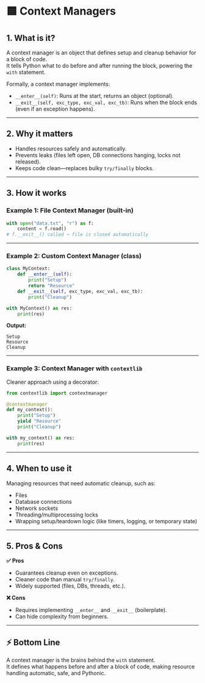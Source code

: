 # 🟦 Context Managers 

## 1. What is it?

A context manager is an object that defines setup and cleanup behavior for a block of code.  
It tells Python what to do before and after running the block, powering the `with` statement.

Formally, a context manager implements:

- `__enter__(self)`: Runs at the start, returns an object (optional).
- `__exit__(self, exc_type, exc_val, exc_tb)`: Runs when the block ends (even if an exception happens).

---

## 2. Why it matters

- Handles resources safely and automatically.
- Prevents leaks (files left open, DB connections hanging, locks not released).
- Keeps code clean—replaces bulky `try/finally` blocks.

---

## 3. How it works

### Example 1: File Context Manager (built‑in)

```python
with open("data.txt", "r") as f:
    content = f.read()
# f.__exit__() called → file is closed automatically
```

---

### Example 2: Custom Context Manager (class)

```python
class MyContext:
    def __enter__(self):
        print("Setup")
        return "Resource"
    def __exit__(self, exc_type, exc_val, exc_tb):
        print("Cleanup")

with MyContext() as res:
    print(res)
```

**Output:**
```
Setup
Resource
Cleanup
```

---

### Example 3: Context Manager with `contextlib`

Cleaner approach using a decorator:

```python
from contextlib import contextmanager

@contextmanager
def my_context():
    print("Setup")
    yield "Resource"
    print("Cleanup")

with my_context() as res:
    print(res)
```

---

## 4. When to use it

Managing resources that need automatic cleanup, such as:

- Files
- Database connections
- Network sockets
- Threading/multiprocessing locks
- Wrapping setup/teardown logic (like timers, logging, or temporary state)

---

## 5. Pros & Cons

**✅ Pros**
- Guarantees cleanup even on exceptions.
- Cleaner code than manual `try/finally`.
- Widely supported (files, DBs, threads, etc.).

**❌ Cons**
- Requires implementing `__enter__` and `__exit__` (boilerplate).
- Can hide complexity from beginners.

---

## ⚡ Bottom Line

A context manager is the brains behind the `with` statement.  
It defines what happens before and after a block of code, making resource handling automatic, safe, and Pythonic.
